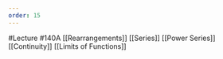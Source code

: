 ```yaml
---
order: 15
---
```

#Lecture #140A
[[Rearrangements]]
[[Series]]
[[Power Series]]
[[Continuity]]
[[Limits of Functions]]

